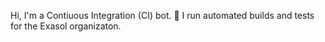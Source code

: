 Hi, I'm a Contiuous Integration (CI) bot. 🤖
I run automated builds and tests for the Exasol organizaton.
